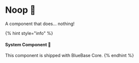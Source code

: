 # Noop 📌

A component that does... nothing!

{% hint style="info" %}
#### System Component 📌

This component is shipped with BlueBase Core.
{% endhint %}


